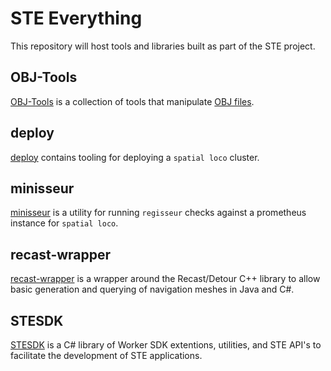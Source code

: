 # STE Everything
This repository will host tools and libraries built as part of the STE project.

## OBJ-Tools
[OBJ-Tools](OBJ-Tools/README.md) is a collection of tools that manipulate [OBJ files](https://en.wikipedia.org/wiki/Wavefront_.obj_file).

## deploy
[deploy](deploy/README.md) contains tooling for deploying a `spatial loco` cluster.

## minisseur
[minisseur](minisseur/README.md) is a utility for running `regisseur` checks against a prometheus instance for `spatial loco`.

## recast-wrapper
[recast-wrapper](recast-wrapper/README.md) is a wrapper around the Recast/Detour C++ library to allow basic generation and querying of navigation meshes in Java and C#.

## STESDK
[STESDK](ste-sdk/README.md) is a C# library of Worker SDK extentions, utilities, and STE API's to facilitate the development of STE applications.
